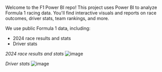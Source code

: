 Welcome to the F1 Power BI repo! This project uses Power BI to analyze Formula 1 racing data. You'll find interactive visuals and reports on race outcomes, driver stats, team rankings, and more.

We use public Formula 1 data, including:
- 2024 race results and stats
- Driver stats

*2024 race results and stats*
![image](https://github.com/user-attachments/assets/4355a72e-7590-4c9d-9c85-57bba7e5ebc0)

*Driver stats*
![image](https://github.com/user-attachments/assets/923c6c2a-cd32-4409-9fa2-9cff9eed07ad)
